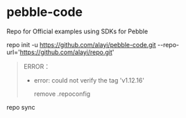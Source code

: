 # pebble-code
Repo for Official examples using SDKs for Pebble

repo init -u https://github.com/alayi/pebble-code.git --repo-url='https://github.com/alayi/repo.git'

> ERROR：
> * error: could not verify the tag 'v1.12.16'
>
>   remove .repoconfig


repo sync
